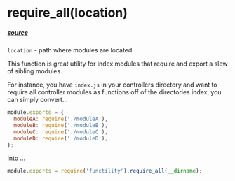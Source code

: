 # require_all(location)

##### [source](../index.js#L8)

`location` - path where modules are located

This function is great utility for index modules that require and export a slew of sibling modules.

For instance, you have `index.js` in your controllers directory and want to require all controller modules as functions off of the directories index, you can simply convert...

```javascript
module.exports = {
  moduleA: require('./moduleA'),
  moduleB: require('./moduleB'),
  moduleC: require('./moduleC'),
  moduleD: require('./moduleD'),
};
```

Into ...

```javascript
module.exports = require('functility').require_all(__dirname);
```
